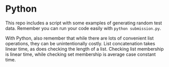 Python
======

This repo includes a script with some examples of generating random test data.
Remember you can run your code easily with `python submission.py`.

With Python, also remember that while there are lots of convenient list
operations, they can be unintentionally costly. List concatenation takes
linear time, as does checking the length of a list. Checking list membership
is linear time, while checking set membership is average case constant time.